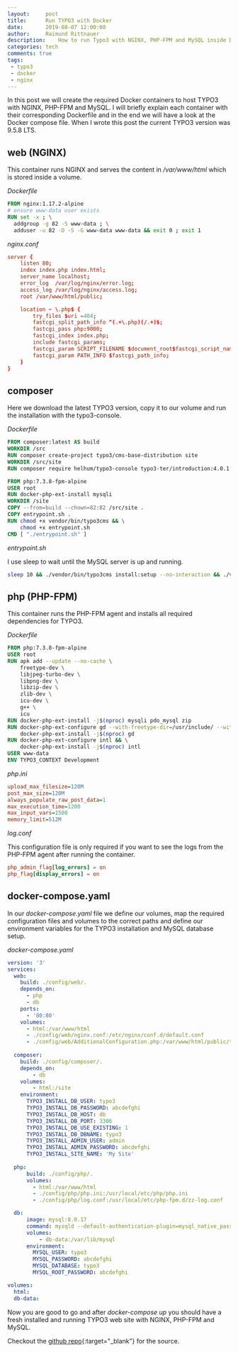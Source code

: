 ```yaml
---
layout:     post
title:      Run TYPO3 with Docker
date:       2019-08-07 12:00:00
author:     Raimund Rittnauer
description:    How to run Typo3 with NGINX, PHP-FPM and MySQL inside Docker
categories: tech
comments: true
tags:
 - typo3
 - docker
 - nginx
---
```


In this post we will create the required Docker containers to host TYPO3 with NGINX, PHP-FPM and MySQL.
I will briefly explain each container with their corresponding Dockerfile and in the end we will have a look at the Docker compose file.
When I wrote this post the current TYPO3 version was 9.5.8 LTS.

## web (NGINX)

This container runs NGINX and serves the content in _/var/www/html_ which is stored inside a volume.

_Dockerfile_

``` Dockerfile
FROM nginx:1.17.2-alpine
# ensure www-data user exists
RUN set -x ; \
  addgroup -g 82 -S www-data ; \
  adduser -u 82 -D -S -G www-data www-data && exit 0 ; exit 1
```

_nginx.conf_

``` conf
server {
    listen 80;
    index index.php index.html;
    server_name localhost;
    error_log  /var/log/nginx/error.log;
    access_log /var/log/nginx/access.log;
    root /var/www/html/public;

    location ~ \.php$ {
        try_files $uri =404;
        fastcgi_split_path_info ^(.+\.php)(/.+)$;
        fastcgi_pass php:9000;
        fastcgi_index index.php;
        include fastcgi_params;
        fastcgi_param SCRIPT_FILENAME $document_root$fastcgi_script_name;
        fastcgi_param PATH_INFO $fastcgi_path_info;
    }
}
```

## composer

Here we download the latest TYPO3 version, copy it to our volume and run the installation with the typo3-console.

_Dockerfile_

``` Dockerfile
FROM composer:latest AS build
WORKDIR /src
RUN composer create-project typo3/cms-base-distribution site
WORKDIR /src/site
RUN composer require helhum/typo3-console typo3-ter/introduction:4.0.1

FROM php:7.3.8-fpm-alpine
USER root
RUN docker-php-ext-install mysqli
WORKDIR /site
COPY --from=build --chown=82:82 /src/site .
COPY entrypoint.sh .
RUN chmod +x vendor/bin/typo3cms && \
    chmod +x entrypoint.sh
CMD [ "./entrypoint.sh" ]
```

_entrypoint.sh_

I use sleep to wait until the MySQL server is up and running.

``` sh
sleep 10 && ./vendor/bin/typo3cms install:setup --no-interaction && ./vendor/bin/typo3cms cache:flush
```

## php (PHP-FPM)

This container runs the PHP-FPM agent and installs all required dependencies for TYPO3.

_Dockerfile_

``` Dockerfile
FROM php:7.3.8-fpm-alpine
USER root
RUN apk add --update --no-cache \
    freetype-dev \
    libjpeg-turbo-dev \
    libpng-dev \
    libzip-dev \
    zlib-dev \
    icu-dev \
    g++ \
    icu
RUN docker-php-ext-install -j$(nproc) mysqli pdo_mysql zip
RUN docker-php-ext-configure gd --with-freetype-dir=/usr/include/ --with-jpeg-dir=/usr/include/ && \
    docker-php-ext-install -j$(nproc) gd
RUN docker-php-ext-configure intl && \
    docker-php-ext-install -j$(nproc) intl
USER www-data
ENV TYPO3_CONTEXT Development
```

_php.ini_

``` ini
upload_max_filesize=120M
post_max_size=120M
always_populate_raw_post_data=1
max_execution_time=1200
max_input_vars=1500
memory_limit=512M
```

_log.conf_

This configuration file is only required if you want to see the logs from the PHP-FPM agent after running the container.

``` conf
php_admin_flag[log_errors] = on
php_flag[display_errors] = on
```

## docker-compose.yaml

In our _docker-compose.yaml_ file we define our volumes, map the required configuration files and volumes to the correct paths and
define our environment variables for the TYPO3 installation and MySQL database setup.

_docker-compose.yaml_

``` yaml
version: '3'
services:
  web:
    build: ./config/web/.
    depends_on: 
      - php
      - db
    ports:
      - '80:80'
    volumes:
      - html:/var/www/html
      - ./config/web/nginx.conf:/etc/nginx/conf.d/default.conf
      - ./config/web/AdditionalConfiguration.php:/var/www/html/public/typo3conf/AdditionalConfiguration.php
  
  composer:
    build: ./config/composer/.
    depends_on:
        - db
    volumes:
        - html:/site
    environment: 
      TYPO3_INSTALL_DB_USER: typo3
      TYPO3_INSTALL_DB_PASSWORD: abcdefghi
      TYPO3_INSTALL_DB_HOST: db
      TYPO3_INSTALL_DB_PORT: 3306
      TYPO3_INSTALL_DB_USE_EXISTING: 1
      TYPO3_INSTALL_DB_DBNAME: typo3
      TYPO3_INSTALL_ADMIN_USER: admin
      TYPO3_INSTALL_ADMIN_PASSWORD: abcdefghi
      TYPO3_INSTALL_SITE_NAME: 'My Site'
  
  php:
      build: ./config/php/.
      volumes:
        - html:/var/www/html
        - ./config/php/php.ini:/usr/local/etc/php/php.ini
        - ./config/php/log.conf:/usr/local/etc/php-fpm.d/zz-log.conf

  db:
      image: mysql:8.0.17
      command: mysqld --default-authentication-plugin=mysql_native_password
      volumes:
          - db-data:/var/lib/mysql
      environment:
        MYSQL_USER: typo3
        MYSQL_PASSWORD: abcdefghi
        MYSQL_DATABASE: typo3
        MYSQL_ROOT_PASSWORD: abcdefghi

volumes:
  html:
  db-data:
```

Now you are good to go and after _docker-compose up_ you should have a fresh installed and running TYPO3 web site with NGINX, PHP-FPM and MySQL.

Checkout the [github repo][1]{:target="_blank"} for the source.

[1]: https://github.com/raaaimund/typo3-docker